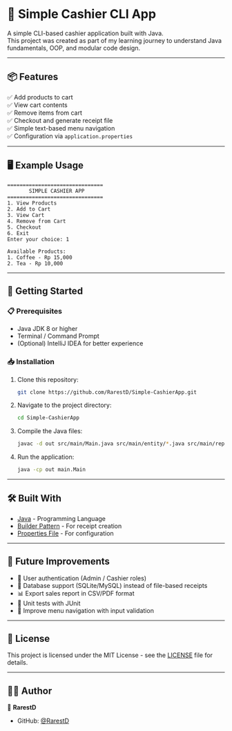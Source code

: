 
# 🧾 Simple Cashier CLI App

A simple CLI-based cashier application built with Java.  
This project was created as part of my learning journey to understand Java fundamentals, OOP, and modular code design.

---

## 📦 Features

✅ Add products to cart  
✅ View cart contents  
✅ Remove items from cart  
✅ Checkout and generate receipt file  
✅ Simple text-based menu navigation  
✅ Configuration via `application.properties`  

---

## 🖥️ Example Usage

```
===============================
       SIMPLE CASHIER APP
===============================
1. View Products
2. Add to Cart
3. View Cart
4. Remove from Cart
5. Checkout
6. Exit
Enter your choice: 1

Available Products:
1. Coffee - Rp 15,000
2. Tea - Rp 10,000
```

---

## 🚀 Getting Started

### 📋 Prerequisites
- Java JDK 8 or higher
- Terminal / Command Prompt
- (Optional) IntelliJ IDEA for better experience

### 📥 Installation
1. Clone this repository:
   ```bash
   git clone https://github.com/RarestD/Simple-CashierApp.git
   ```
2. Navigate to the project directory:
   ```bash
   cd Simple-CashierApp
   ```
3. Compile the Java files:
   ```bash
   javac -d out src/main/Main.java src/main/entity/*.java src/main/repositories/*.java src/main/services/*.java src/main/util/*.java src/main/view/*.java
   ```
4. Run the application:
   ```bash
   java -cp out main.Main
   ```

---

## 🛠️ Built With
- [Java](https://www.oracle.com/java/) - Programming Language
- [Builder Pattern](https://refactoring.guru/design-patterns/builder) - For receipt creation
- [Properties File](https://docs.oracle.com/javase/tutorial/essential/environment/properties.html) - For configuration

---

## 🚧 Future Improvements
- 🔑 User authentication (Admin / Cashier roles)
- 💾 Database support (SQLite/MySQL) instead of file-based receipts
- 📊 Export sales report in CSV/PDF format
- 🧪 Unit tests with JUnit
- 🎨 Improve menu navigation with input validation

---

## 📄 License

This project is licensed under the MIT License - see the [LICENSE](LICENSE) file for details.

---

## 🙋‍♂️ Author

👤 **RarestD**  
- GitHub: [@RarestD](https://github.com/RarestD)
